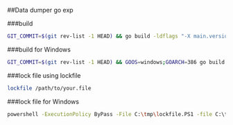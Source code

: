 ##Data dumper go exp

###build
```bash
GIT_COMMIT=$(git rev-list -1 HEAD) && go build -ldflags "-X main.version=$GIT_COMMIT" -o DDumper main.go
```

###build for Windows
```bash
GIT_COMMIT=$(git rev-list -1 HEAD) && GOOS=windows;GOARCH=386 go build -o DDumper.exe main.go
```

###lock file using lockfile
```bash
lockfile /path/to/your.file
```

###lock file for Windows
```bash
powershell -ExecutionPolicy ByPass -File C:\tmp\lockfile.PS1 -file C:\tmp\data\1in/01.jpg
```